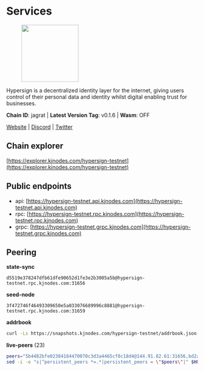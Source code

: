 # Services

<figure><img src="https://raw.githubusercontent.com/kj89/testnet_manuals/main/pingpub/logos/hypersign.png" width="150" alt=""><figcaption></figcaption></figure>

Hypersign is a decentralized identity layer for the internet, giving  users control of their personal data and identity whilst digital  enabling trust for businesses.

**Chain ID**: jagrat | **Latest Version Tag**: v0.1.6 | **Wasm**: OFF

[Website](https://hypersign.id) | [Discord](https://discord.gg/DmuUjMrHVw) | [Twitter](https://twitter.com/hypersignchain)




## Chain explorer
[https://explorer.kjnodes.com/hypersign-testnet](https://explorer.kjnodes.com/hypersign-testnet)

## Public endpoints

* api: [https://hypersign-testnet.api.kjnodes.com](https://hypersign-testnet.api.kjnodes.com)
* rpc: [https://hypersign-testnet.rpc.kjnodes.com](https://hypersign-testnet.rpc.kjnodes.com)
* grpc: [https://hypersign-testnet.grpc.kjnodes.com](https://hypersign-testnet.grpc.kjnodes.com)

## Peering

**state-sync**

```text
d5519e378247dfb61dfe90652d1fe3e2b3005a5b@hypersign-testnet.rpc.kjnodes.com:31656
```

**seed-node**

```text
3f472746f46493309650e5a033076689996c8881@hypersign-testnet.rpc.kjnodes.com:31659
```

**addrbook**
```bash
curl -Ls https://snapshots.kjnodes.com/hypersign-testnet/addrbook.json > $HOME/.hid-node/config/addrbook.json
```

**live-peers** (23)
```bash
peers="5b4482bfe02384184470070c3d3a4465cf0c18d4@144.91.82.61:31656,bd2ae9f1c42183104719f7c44be078bb7d282a61@65.109.92.241:11056,d5519e378247dfb61dfe90652d1fe3e2b3005a5b@65.109.68.190:31656,c5d8ad1f942cd9b9839f65a6543c460bfa1af161@38.242.221.205:26656,1dae68f061204fe2c10e9476239c0333258889e7@65.109.31.114:2460,1e3f0aeb6f2a2017b122af2461a75c9695790954@65.108.233.109:10956,fbc7ce82f02e24257395dc0310ad2921ea61e199@65.109.92.148:61156,1de2abae74a4c5fd7d96d9869ef02187f81498f0@134.209.238.66:26656,eaf27acc810a3d6728dde972ebad26810cce0ae6@65.108.229.233:26656,5e4fc955b23ab00f6a07cb6d56e89aafac0c85ff@167.86.85.122:26656,1380864bb38481fef4b2358026a5ed53fc027679@95.214.52.206:26656,f60232b4c1564259475d18588af4ab5e8dac9fbf@130.185.119.243:26656,4e08d5b0cb43c8d5ffc42987a5166bab2a04a93b@65.109.92.240:21066,efcb16ec33d8e6233d1068fff679c6fd64bf5802@65.108.225.158:10956,9876d1b1e5b5968c1c729559325dd909f93c1d34@65.108.238.61:56656,610843eda2f0388cb8e75917e8c1f63350bd3bd1@154.26.131.130:16656,0c6758a3f4554bbc67da73993bbb697764c5c534@38.242.142.227:26656,d7c9b9a3c3a6c5f4ccdfb37a8358755b277271c1@3.110.226.164:26656,1acc83715399737cff74767e00807d1d402eb1e2@144.91.65.175:26656,d72875380d7b0b68f071623996bd5a86b7491287@116.202.227.117:31656,3d6fdf19781c7725b5d23ebbef5950aab073c9f9@95.111.225.137:41656,d92268c246e02a54103f7098b901b876c88f006e@5.161.130.108:26656,de1f980cc59bdb2457202768d4b4d964d783789e@167.235.21.165:36656"
sed -i -e "s|^persistent_peers *=.*|persistent_peers = \"$peers\"|" $HOME/.hid-node/config/config.toml
```
